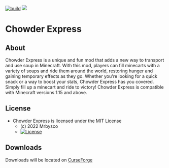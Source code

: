 [![build](https://github.com/Mrbysco/ChowderExpress/actions/workflows/build.yml/badge.svg)](https://github.com/Mrbysco/ChowderExpress/actions/workflows/build.yml) 
[![](http://cf.way2muchnoise.eu/versions/783410.svg)](https://www.curseforge.com/minecraft/mc-mods/chowder-express)

# Chowder Express #

## About ##
Chowder Express is a unique and fun mod that adds a new way to transport and use soup in Minecraft. With this mod, players can fill minecarts with a variety of soups and ride them around the world, restoring hunger and gaining temporary effects as they go. Whether you're looking for a quick snack or a way to boost your stats, Chowder Express has you covered. Simply fill up a minecart and ride to victory! Chowder Express is compatible with Minecraft versions 1.15 and above.

## License ##
* Chowder Express is licensed under the MIT License
  - (c) 2022 Mrbysco
  - [![License](https://img.shields.io/badge/License-MIT-red.svg?style=flat)](http://opensource.org/licenses/MIT)

## Downloads ##
Downloads will be located on [CurseForge](https://www.curseforge.com/minecraft/mc-mods/chowder-express)